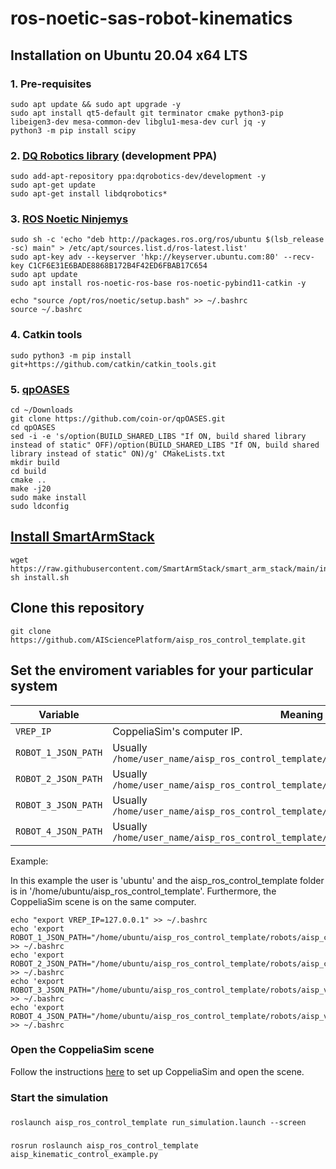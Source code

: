 # ros-noetic-sas-robot-kinematics

## Installation on Ubuntu 20.04 x64 LTS

### 1. Pre-requisites

```shell
sudo apt update && sudo apt upgrade -y
sudo apt install qt5-default git terminator cmake python3-pip libeigen3-dev mesa-common-dev libglu1-mesa-dev curl jq -y
python3 -m pip install scipy
```

### 2. [DQ Robotics library](https://dqrobotics.github.io/) (development PPA)

```shell
sudo add-apt-repository ppa:dqrobotics-dev/development -y
sudo apt-get update
sudo apt-get install libdqrobotics*
```

### 3. [ROS Noetic Ninjemys](http://wiki.ros.org/noetic/Installation/Ubuntu)

```shell
sudo sh -c 'echo "deb http://packages.ros.org/ros/ubuntu $(lsb_release -sc) main" > /etc/apt/sources.list.d/ros-latest.list'
sudo apt-key adv --keyserver 'hkp://keyserver.ubuntu.com:80' --recv-key C1CF6E31E6BADE8868B172B4F42ED6FBAB17C654
sudo apt update
sudo apt install ros-noetic-ros-base ros-noetic-pybind11-catkin -y
```

```shell
echo "source /opt/ros/noetic/setup.bash" >> ~/.bashrc
source ~/.bashrc
```

### 4. Catkin tools

```shell
sudo python3 -m pip install git+https://github.com/catkin/catkin_tools.git
```

### 5. [qpOASES](https://github.com/coin-or/qpOASES)
```shell
cd ~/Downloads
git clone https://github.com/coin-or/qpOASES.git
cd qpOASES
sed -i -e 's/option(BUILD_SHARED_LIBS "If ON, build shared library instead of static" OFF)/option(BUILD_SHARED_LIBS "If ON, build shared library instead of static" ON)/g' CMakeLists.txt
mkdir build
cd build
cmake ..
make -j20
sudo make install
sudo ldconfig
```


## [Install SmartArmStack](https://github.com/SmartArmStack/smart_arm_stack_researchonly/releases/tag/v22.11.8150150)

```shell
wget https://raw.githubusercontent.com/SmartArmStack/smart_arm_stack/main/install.sh
sh install.sh
```

## Clone this repository

```shell
git clone https://github.com/AISciencePlatform/aisp_ros_control_template.git
```

## Set the enviroment variables for your particular system


|Variable| Meaning |
|---|---|
|`VREP_IP`|CoppeliaSim's computer IP.|
|`ROBOT_1_JSON_PATH`|Usually `/home/user_name/aisp_ros_control_template/robots/aisp_cobotta_robot_1.json`|
|`ROBOT_2_JSON_PATH`|Usually `/home/user_name/aisp_ros_control_template/robots/aisp_cobotta_robot_2.json`|
|`ROBOT_3_JSON_PATH`|Usually `/home/user_name/aisp_ros_control_template/robots/aisp_vs050_robot_1.json`|
|`ROBOT_4_JSON_PATH`|Usually `/home/user_name/aisp_ros_control_template/robots/aisp_vs050_robot_2.json`|

Example:

In this example the user is 'ubuntu' and the aisp_ros_control_template folder is in '/home/ubuntu/aisp_ros_control_template'. Furthermore, the CoppeliaSim scene is on the same computer.

```shell
echo "export VREP_IP=127.0.0.1" >> ~/.bashrc
echo 'export ROBOT_1_JSON_PATH="/home/ubuntu/aisp_ros_control_template/robots/aisp_cobotta_robot_1.json"' >> ~/.bashrc
echo 'export ROBOT_2_JSON_PATH="/home/ubuntu/aisp_ros_control_template/robots/aisp_cobotta_robot_2.json"'  >> ~/.bashrc
echo 'export ROBOT_3_JSON_PATH="/home/ubuntu/aisp_ros_control_template/robots/aisp_vs050_robot_1.json"' >> ~/.bashrc
echo 'export ROBOT_4_JSON_PATH="/home/ubuntu/aisp_ros_control_template/robots/aisp_vs050_robot_2.json"'  >> ~/.bashrc
```



### Open the CoppeliaSim scene

Follow the instructions [here](https://github.com/AISciencePlatform/aisp_coppeliasim_scenes/blob/main/README.md) to set up CoppeliaSim and open the scene.

### Start the simulation

###

```shell
roslaunch aisp_ros_control_template run_simulation.launch --screen
```

###

```shell
rosrun roslaunch aisp_ros_control_template aisp_kinematic_control_example.py
```

